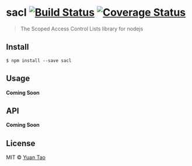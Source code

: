 # sacl [![Build Status](https://travis-ci.org/taoyuan/sacl.svg?branch=master)](https://travis-ci.org/taoyuan/sacl) [![Coverage Status](https://coveralls.io/repos/github/taoyuan/sacl/badge.svg?branch=master)](https://coveralls.io/github/taoyuan/sacl?branch=master)

> The Scoped Access Control Lists library for nodejs


## Install

```
$ npm install --save sacl
```


## Usage

__Coming Soon__

## API

__Coming Soon__


## License

MIT © [Yuan Tao](https://github.com/taoyuan)
